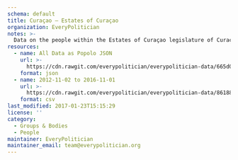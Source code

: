 ```yaml
---
schema: default
title: Curaçao — Estates of Curaçao
organization: EveryPolitician
notes: >-
  Data on the people within the Estates of Curaçao legislature of Curaçao.
resources:
  - name: All Data as Popolo JSON
    url: >-
      https://cdn.rawgit.com/everypolitician/everypolitician-data/665d0add7bb588adb1809dd896522dcce3c2eb71/data/Curacao/Estates/ep-popolo-v1.0.json
    format: json
  - name: 2012-11-02 to 2016-11-01
    url: >-
      https://cdn.rawgit.com/everypolitician/everypolitician-data/86188ca53e2567e0a1376e4820d2684b3730bb8e/data/Curacao/Estates/term-2.csv
    format: csv
last_modified: 2017-01-23T15:15:29
license: ''
category:
  - Groups & Bodies
  - People
maintainer: EveryPolitician
maintainer_email: team@everypolitician.org
---
```

